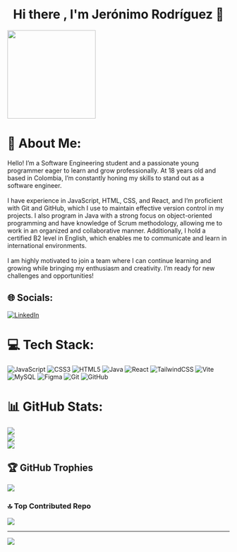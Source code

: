 <h1 align="center">Hi there , I'm Jerónimo Rodríguez 👋</h1>
<img src="https://media.giphy.com/media/bGgsc5mWoryfgKBx1u/giphy.gif?cid=790b7611t2xb58p0eo28j3p39vv5c71z9u9z8aul3kxhuv3d&ep=v1_gifs_search&rid=giphy.gif&ct=g" width="200" />

# 💫 About Me:
 Hello! I’m a Software Engineering student and a passionate young programmer eager to learn and grow professionally. At 18 years old and based in Colombia, I’m constantly honing my skills to stand out as a software engineer.<br><br>I have experience in JavaScript, HTML, CSS, and React, and I’m proficient with Git and GitHub, which I use to maintain effective version control in my projects. I also program in Java with a strong focus on object-oriented programming and have knowledge of Scrum methodology, allowing me to work in an organized and collaborative manner. Additionally, I hold a certified B2 level in English, which enables me to communicate and learn in international environments.<br><br>I am highly motivated to join a team where I can continue learning and growing while bringing my enthusiasm and creativity. I’m ready for new challenges and opportunities!


## 🌐 Socials:
[![LinkedIn](https://img.shields.io/badge/LinkedIn-%230077B5.svg?logo=linkedin&logoColor=white)](https://linkedin.com/in/jerorodriguez) 

# 💻 Tech Stack:
![JavaScript](https://img.shields.io/badge/javascript-%23323330.svg?style=for-the-badge&logo=javascript&logoColor=%23F7DF1E) ![CSS3](https://img.shields.io/badge/css3-%231572B6.svg?style=for-the-badge&logo=css3&logoColor=white) ![HTML5](https://img.shields.io/badge/html5-%23E34F26.svg?style=for-the-badge&logo=html5&logoColor=white) ![Java](https://img.shields.io/badge/java-%23ED8B00.svg?style=for-the-badge&logo=openjdk&logoColor=white) ![React](https://img.shields.io/badge/react-%2320232a.svg?style=for-the-badge&logo=react&logoColor=%2361DAFB) ![TailwindCSS](https://img.shields.io/badge/tailwindcss-%2338B2AC.svg?style=for-the-badge&logo=tailwind-css&logoColor=white) ![Vite](https://img.shields.io/badge/vite-%23646CFF.svg?style=for-the-badge&logo=vite&logoColor=white) ![MySQL](https://img.shields.io/badge/mysql-4479A1.svg?style=for-the-badge&logo=mysql&logoColor=white) ![Figma](https://img.shields.io/badge/figma-%23F24E1E.svg?style=for-the-badge&logo=figma&logoColor=white) ![Git](https://img.shields.io/badge/git-%23F05033.svg?style=for-the-badge&logo=git&logoColor=white) ![GitHub](https://img.shields.io/badge/github-%23121011.svg?style=for-the-badge&logo=github&logoColor=white)
# 📊 GitHub Stats:
![](https://github-readme-stats.vercel.app/api?username=Jerorsag&theme=holi&hide_border=false&include_all_commits=false&count_private=false)<br/>
![](https://github-readme-streak-stats.herokuapp.com/?user=Jerorsag&theme=holi&hide_border=false)<br/>
![](https://github-readme-stats.vercel.app/api/top-langs/?username=Jerorsag&theme=holi&hide_border=false&include_all_commits=false&count_private=false&layout=compact)

## 🏆 GitHub Trophies
![](https://github-profile-trophy.vercel.app/?username=Jerorsag&theme=radical&no-frame=true&no-bg=false&margin-w=4)

### 🔝 Top Contributed Repo
![](https://github-contributor-stats.vercel.app/api?username=Jerorsag&limit=5&theme=dark&combine_all_yearly_contributions=true)

---
[![](https://visitcount.itsvg.in/api?id=Jerorsag&icon=2&color=1)](https://visitcount.itsvg.in)

<!-- Proudly created with GPRM ( https://gprm.itsvg.in ) -->




<!--
**Jerorsag/Jerorsag** is a ✨ _special_ ✨ repository because its `README.md` (this file) appears on your GitHub profile.

Here are some ideas to get you started:

- 🔭 I’m currently working on ...
- 🌱 I’m currently learning ...
- 👯 I’m looking to collaborate on ...
- 🤔 I’m looking for help with ...
- 💬 Ask me about ...
- 📫 How to reach me: ...
- 😄 Pronouns: ...
- ⚡ Fun fact: ...
-->
